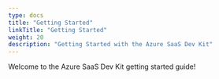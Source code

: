 ```yaml
---
type: docs
title: "Getting Started"
linkTitle: "Getting Started"
weight: 20
description: "Getting Started with the Azure SaaS Dev Kit"
---
```


Welcome to the Azure SaaS Dev Kit getting started guide!
